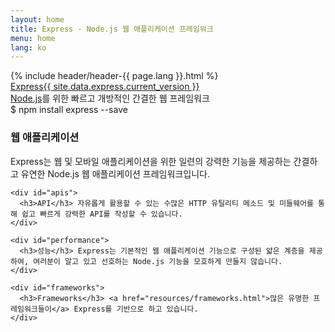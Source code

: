 ```yaml
---
layout: home
title: Express - Node.js 웹 애플리케이션 프레임워크
menu: home
lang: ko
---
```

<section id="home-content">
  {% include header/header-{{ page.lang }}.html %}
  <div id="overlay"></div>
  <div id="homepage-leftpane" class="pane">
    <section id="description">
        <div class="express"><a href="/expressjs.com/">Express</a><a href="changelog/4x.html#{{ site.data.express.current_version }}" id="express-version">{{ site.data.express.current_version }}</a></div>
        <span class="description"><a href='http://nodejs.org'>Node.js</a>를 위한 빠르고 개방적인 간결한 웹 프레임워크</span>
    </section>
    <div id="install-command">$ npm install express --save</div>
  </div>
</section>
<!--
<section id="announcements">
  {% include announcement/announcement-{{ page.lang }}.md %}
</section>
-->

<section id="intro">

  <div id="boxes" class="clearfix">
    <div id="web-applications">
      <h3>웹 애플리케이션</h3> Express는 웹 및 모바일 애플리케이션을 위한 일련의 강력한 기능을 제공하는 간결하고 유연한 Node.js 웹 애플리케이션 프레임워크입니다.
    </div>

    <div id="apis">
      <h3>API</h3> 자유롭게 활용할 수 있는 수많은 HTTP 유틸리티 메소드 및 미들웨어를 통해 쉽고 빠르게 강력한 API를 작성할 수 있습니다.
    </div>

    <div id="performance">
      <h3>성능</h3> Express는 기본적인 웹 애플리케이션 기능으로 구성된 얇은 계층을 제공하여, 여러분이 알고 있고 선호하는 Node.js 기능을 모호하게 만들지 않습니다.
    </div>

    <div id="frameworks">
      <h3>Frameworks</h3> <a href="resources/frameworks.html">많은 유명한 프레임워크들이</a> Express를 기반으로 하고 있습니다.
    </div>
  </div>

</section>
